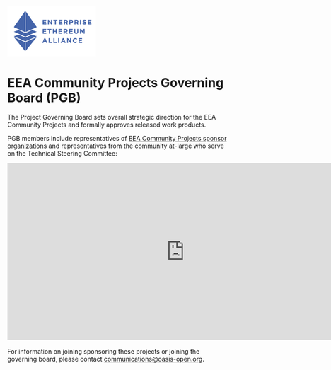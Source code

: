 <img src="eea.png" width="200">

# EEA Community Projects Governing Board (PGB)

The Project Governing Board sets overall strategic direction for the EEA Community Projects and formally approves released work products.

PGB members include representatives of [EEA Community Projects sponsor organizations]() and representatives from the community at-large who serve on the Technical Steering Committee:

<iframe style="border-style: none;" width="800" height="400" src="https://docs.google.com/spreadsheets/d/e/2PACX-1vT38MUZFWO1ISzQWC6wSulN7IJCmYdSOIxBiofgO4c8mRF0hOuLEO59bW6McK2Lm0DgJkpaPLAf38AI/pubhtml?gid=1580406200&single=true&widget=false&headers=false&chrome=false&gridlines=false&range=A1:E"></iframe>

For information on joining sponsoring these projects or joining the governing board, please contact [communications@oasis-open.org](mailto:communications@oasis-open.org).

